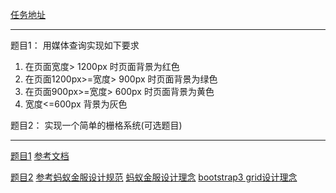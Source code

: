 

[任务地址](http://jscode.me/t/-flex--/250)

-------------------------------------------------------
题目1： 用媒体查询实现如下要求

1. 在页面宽度> 1200px 时页面背景为红色
2. 在页面1200px>=宽度> 900px  时页面背景为绿色
3. 在页面900px>=宽度> 600px  时页面背景为黄色
4. 宽度<=600px 背景为灰色


题目2： 实现一个简单的栅格系统(可选题目)

-------------------------------------------------------




[题目1](./media.html)
[参考文档](http://book.jirengu.com/fe/%E5%89%8D%E7%AB%AF%E8%BF%9B%E9%98%B6/HTML5%E5%92%8CCSS3/media_query.html)


[题目2](./grid.html)
[参考蚂蚁金服设计规范](https://ant.design/components/grid-cn/)
[蚂蚁金服设计理念](https://ant.design/docs/spec/introduce-cn)
[bootstrap3 grid设计理念](http://getbootstrap.com/css/#grid-media-queries)
